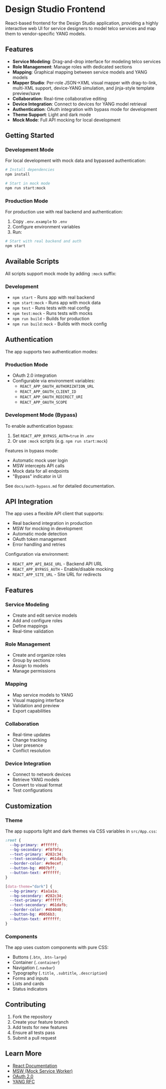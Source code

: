 # Design Studio Frontend

React-based frontend for the Design Studio application, providing a highly interactive web UI for service designers to model telco services and map them to vendor-specific YANG models.

## Features

- **Service Modeling**: Drag-and-drop interface for modeling telco services
- **Role Management**: Manage roles with dedicated sections
- **Mapping**: Graphical mapping between service models and YANG models
- **Mapper Studio**: Per-role JSON→XML visual mapper with drag-to-link, multi-XML support, device-YANG simulation, and jinja-style template preview/save
- **Collaboration**: Real-time collaborative editing
- **Device Integration**: Connect to devices for YANG model retrieval
- **Authentication**: OAuth integration with bypass mode for development
- **Theme Support**: Light and dark mode
- **Mock Mode**: Full API mocking for local development

## Getting Started

### Development Mode

For local development with mock data and bypassed authentication:

```bash
# Install dependencies
npm install

# Start in mock mode
npm run start:mock
```

### Production Mode

For production use with real backend and authentication:

1. Copy `.env.example` to `.env`
2. Configure environment variables
3. Run:
```bash
# Start with real backend and auth
npm start
```

## Available Scripts

All scripts support mock mode by adding `:mock` suffix:

### Development
- `npm start` - Runs app with real backend
- `npm start:mock` - Runs app with mock data
- `npm test` - Runs tests with real config
- `npm test:mock` - Runs tests with mocks
- `npm run build` - Builds for production
- `npm run build:mock` - Builds with mock config

## Authentication

The app supports two authentication modes:

### Production Mode
- OAuth 2.0 integration
- Configurable via environment variables:
  - `REACT_APP_OAUTH_AUTHORIZATION_URL`
  - `REACT_APP_OAUTH_CLIENT_ID`
  - `REACT_APP_OAUTH_REDIRECT_URI`
  - `REACT_APP_OAUTH_SCOPE`

### Development Mode (Bypass)
To enable authentication bypass:
1. Set `REACT_APP_BYPASS_AUTH=true` in `.env`
2. Or use `:mock` scripts (e.g. `npm run start:mock`)

Features in bypass mode:
- Automatic mock user login
- MSW intercepts API calls
- Mock data for all endpoints
- "Bypass" indicator in UI

See `docs/auth-bypass.md` for detailed documentation.

## API Integration

The app uses a flexible API client that supports:

- Real backend integration in production
- MSW for mocking in development
- Automatic mode detection
- OAuth token management
- Error handling and retries

Configuration via environment:
- `REACT_APP_API_BASE_URL` - Backend API URL
- `REACT_APP_BYPASS_AUTH` - Enable/disable mocking
- `REACT_APP_SITE_URL` - Site URL for redirects

## Features

### Service Modeling
- Create and edit service models
- Add and configure roles
- Define mappings
- Real-time validation

### Role Management
- Create and organize roles
- Group by sections
- Assign to models
- Manage permissions

### Mapping
- Map service models to YANG
- Visual mapping interface
- Validation and preview
- Export capabilities

### Collaboration
- Real-time updates
- Change tracking
- User presence
- Conflict resolution

### Device Integration
- Connect to network devices
- Retrieve YANG models
- Convert to visual format
- Test configurations

## Customization

### Theme

The app supports light and dark themes via CSS variables in `src/App.css`:

```css
:root {
  --bg-primary: #ffffff;
  --bg-secondary: #f8f9fa;
  --text-primary: #282c34;
  --text-secondary: #61dafb;
  --border-color: #e9ecef;
  --button-bg: #007bff;
  --button-text: #ffffff;
}

[data-theme="dark"] {
  --bg-primary: #1a1a1a;
  --bg-secondary: #282c34;
  --text-primary: #ffffff;
  --text-secondary: #61dafb;
  --border-color: #404040;
  --button-bg: #0056b3;
  --button-text: #ffffff;
}
```

### Components

The app uses custom components with pure CSS:
- Buttons (`.btn`, `.btn-large`)
- Container (`.container`)
- Navigation (`.navbar`)
- Typography (`.title`, `.subtitle`, `.description`)
- Forms and inputs
- Lists and cards
- Status indicators

## Contributing

1. Fork the repository
2. Create your feature branch
3. Add tests for new features
4. Ensure all tests pass
5. Submit a pull request

## Learn More

- [React Documentation](https://reactjs.org/)
- [MSW (Mock Service Worker)](https://mswjs.io/)
- [OAuth 2.0](https://oauth.net/2/)
- [YANG RFC](https://tools.ietf.org/html/rfc6020)
